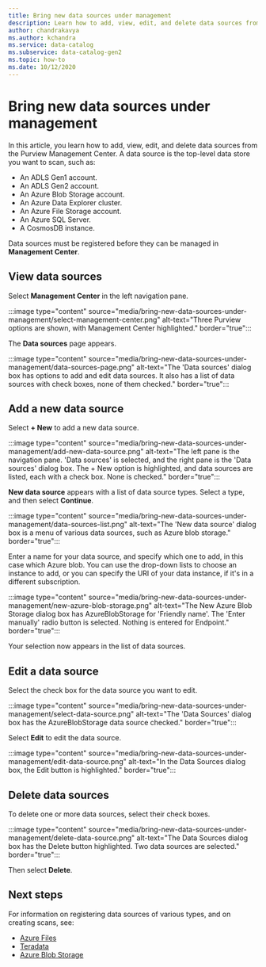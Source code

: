 ```yaml
---
title: Bring new data sources under management
description: Learn how to add, view, edit, and delete data sources from the Purview Management Center.
author: chandrakavya
ms.author: kchandra
ms.service: data-catalog
ms.subservice: data-catalog-gen2
ms.topic: how-to
ms.date: 10/12/2020
---
```

# Bring new data sources under management

In this article, you learn how to add, view, edit, and delete data sources from the Purview Management Center. A data source is the top-level data store you want to scan, such as:

- An ADLS Gen1 account.
- An ADLS Gen2 account.
- An Azure Blob Storage account.
- An Azure Data Explorer cluster.
- An Azure File Storage account.
- An Azure SQL Server.
- A CosmosDB instance.

Data sources must be registered before they can be managed in **Management Center**.

## View data sources

Select **Management Center** in the left navigation pane.

:::image type="content" source="media/bring-new-data-sources-under-management/select-management-center.png" alt-text="Three Purview options are shown, with Management Center highlighted." border="true":::

The **Data sources** page appears.

:::image type="content" source="media/bring-new-data-sources-under-management/data-sources-page.png" alt-text="The 'Data sources' dialog box has options to add and edit data sources. It also has a list of data sources with check boxes, none of them checked." border="true":::

## Add a new data source

Select **+ New** to add a new data source.

:::image type="content" source="media/bring-new-data-sources-under-management/add-new-data-source.png" alt-text="The left pane is the navigation pane. 'Data sources' is selected, and the right pane is the 'Data sources' dialog box. The + New option is highlighted, and data sources are listed, each with a check box. None is checked." border="true":::

**New data source** appears with a list of data source types. Select a type, and then select **Continue**.

:::image type="content" source="media/bring-new-data-sources-under-management/data-sources-list.png" alt-text="The 'New data source' dialog box is a menu of various data sources, such as Azure blob storage." border="true":::

Enter a name for your data source, and specify which one to add, in this case which Azure blob. You can use the drop-down lists to choose an instance to add, or you can specify the URI of your data instance, if it's in a different subscription.

:::image type="content" source="media/bring-new-data-sources-under-management/new-azure-blob-storage.png" alt-text="The New Azure Blob Storage dialog box has AzureBlobStorage for 'Friendly name'. The 'Enter manually' radio button is selected. Nothing is entered for Endpoint." border="true":::

Your selection now appears in the list of data sources.

## Edit a data source

Select the check box for the data source you want to edit.

:::image type="content" source="media/bring-new-data-sources-under-management/select-data-source.png" alt-text="The 'Data Sources' dialog box has the AzureBlobStorage data source checked." border="true":::

Select **Edit** to edit the data source.

:::image type="content" source="media/bring-new-data-sources-under-management/edit-data-source.png" alt-text="In the Data Sources dialog box, the Edit button is highlighted." border="true":::

## Delete data sources

To delete one or more data sources, select their check boxes.

:::image type="content" source="media/bring-new-data-sources-under-management/delete-data-source.png" alt-text="The Data Sources dialog box has the Delete button highlighted. Two data sources are selected." border="true":::

Then select **Delete**.

## Next steps

For information on registering data sources of various types, and on creating scans, see: 

- [Azure Files](register-scan-azure-files-storage-source.md)
- [Teradata](register-scan-teradata-source.md)
- [Azure Blob Storage](register-scan-azure-blob-storage-source.md)
